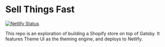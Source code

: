 # Sell Things Fast

[![Netlify Status](https://api.netlify.com/api/v1/badges/3bdc46c0-850a-4bbd-af34-2b7f16d7f181/deploy-status)](https://app.netlify.com/sites/sell-things-fast/deploys)

This repo is an exploration of building a Shopify store on top of Gatsby. It features Theme UI as the theming engine, and deploys to Netlify.
